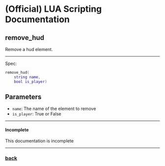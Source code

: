 
# (Official) LUA Scripting Documentation

## remove_hud

Remove a hud element.

___

Spec:

```lua
remove_hud(
	string name,
	bool is_player)
```

## Parameters

- `name`: The name of the element to remove
- `is_player`: True or False

___

#### Incomplete

This documentation is incomplete

___

### [back](../hud)
